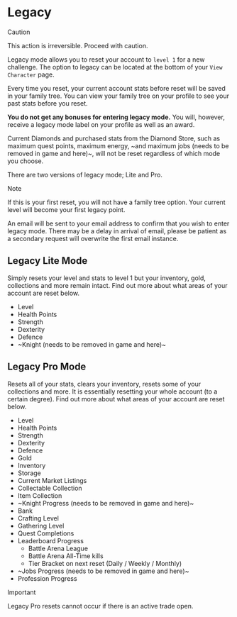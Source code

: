 # Legacy

> [!CAUTION]
> This action is irreversible. Proceed with caution.

Legacy mode allows you to reset your account to `level 1` for a new challenge. The option to legacy can be located at the bottom of your `View Character` page.

Every time you reset, your current account stats before reset will be saved in your family tree. You can view your family tree on your profile to see your past stats before you reset.

**You do not get any bonuses for entering legacy mode.** You will, however, receive a legacy mode label on your profile as well as an award.

Current Diamonds and purchased stats from the Diamond Store, such as maximum quest points, maximum energy, ~and maximum jobs (needs to be removed in game and here)~, will not be reset regardless of which mode you choose.

There are two versions of legacy mode; Lite and Pro.

> [!NOTE]
> If this is your first reset, you will not have a family tree option. Your current level will become your first legacy point.
>
> An email will be sent to your email address to confirm that you wish to enter legacy mode. There may be a delay in arrival of email, please be patient as a secondary request will overwrite the first email instance.

## Legacy Lite Mode

Simply resets your level and stats to level 1 but your inventory, gold, collections and more remain intact. Find out more about what areas of your account are reset below.

- Level
- Health Points
- Strength
- Dexterity
- Defence
- ~Knight (needs to be removed in game and here)~

## Legacy Pro Mode

Resets all of your stats, clears your inventory, resets some of your collections and more. It is essentially resetting your whole account (to a certain degree). Find out more about what areas of your account are reset below.

- Level
- Health Points
- Strength
- Dexterity
- Defence
- Gold
- Inventory
- Storage
- Current Market Listings
- Collectable Collection
- Item Collection
- ~Knight Progress (needs to be removed in game and here)~
- Bank
- Crafting Level
- Gathering Level
- Quest Completions
- Leaderboard Progress
  - Battle Arena League
  - Battle Arena All-Time kills
  - Tier Bracket on next reset (Daily / Weekly / Monthly)
- ~Jobs Progress (needs to be removed in game and here)~
- Profession Progress

> [!IMPORTANT]
> Legacy Pro resets cannot occur if there is an active trade open.
